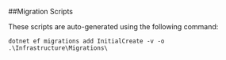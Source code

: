 ##Migration Scripts

These scripts are auto-generated using the following command: 

```
dotnet ef migrations add InitialCreate -v -o .\Infrastructure\Migrations\
```